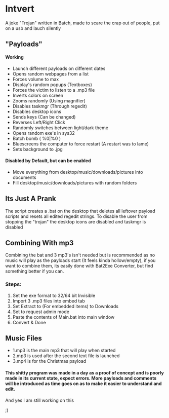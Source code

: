 Intvert
======
A joke "Trojan" written in Batch, made to scare the crap out of people, put on a usb and lauch silently

## "Payloads"
#### Working
* Launch different payloads on different dates 
* Opens random webpages from a list
* Forces volume to max
* Display's random popups (Textboxes)
* Forces the victim to listen to a .mp3 file
* Inverts colors on screen
* Zooms randomly (Using magnifier)
* Disables taskmgr (Through regedit)
* Disables desktop icons
* Sends keys (Can be changed)
* Reverses Left/Right Click
* Randomly switches between light/dark theme
* Opens random exe's in sys32
* Batch bomb ( %0|%0 )
* Bluescreens the computer to force restart (A restart was to lame)
* Sets background to .jpg

#### Disabled by Default, but can be enabled
* Move everything from desktop/music/downloads/pictures into documents
* Fill desktop/music/downloads/pictures with random folders

## Its Just A Prank
The script creates a .bat on the desktop that deletes all leftover payload scripts and resets all edited regedit strings.
To disable the user from stopping the "trojan" the desktop icons are disabled and taskmgr is disabled 

## Combining With mp3
Combining the bat and 3 mp3's isn't needed but is recommended as no music will play as the payloads start (It feels kinda hollow/empty), if you want to combine them, its easily done with Bat2Exe Converter, but find something better if you can.

### Steps:
1. Set the exe format to 32/64 bit Invisible
2. Import 3 .mp3 files into embed tab
3. Set Extract to (For embedded items) to Downloads
4. Set to request admin mode
5. Paste the contents of Main.bat into main window
6. Convert & Done

## Music Files
* 1.mp3 is the main mp3 that will play when started
* 2.mp3 is used after the second text file is launched
* 3.mp4 is for the Christmas payload

#### This shitty program was made in a day as a proof of concept and is poorly made in its current state, expect errors. More payloads and comments will be introduced as time goes on as to make it easier to understand and edit.
And yes I am still working on this

;)
